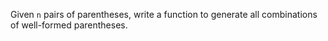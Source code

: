 ﻿Given `n` pairs of parentheses, write a function to generate all combinations of well-formed parentheses.